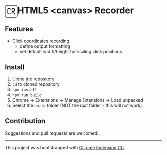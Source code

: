 # <img src="public/icons/icon_48.png" width="40" align="left"> HTML5 &lt;canvas&gt; Recorder

## Features

- Click coordinates recording
    - define output formatting
    - set default width/height for scaling click positions

## Install

1. Clone the repository
2. `cd` to cloned repository
3. `npm install`
4. `npm run build`
5. Chrome -> Extensions -> Manage Extensions -> Load unpacked
6. Select the `build` folder (NOT the root folder - this will not work)

## Contribution

Suggestions and pull requests are welcomed!.

---

This project was bootstrapped with [Chrome Extension CLI](https://github.com/dutiyesh/chrome-extension-cli)

